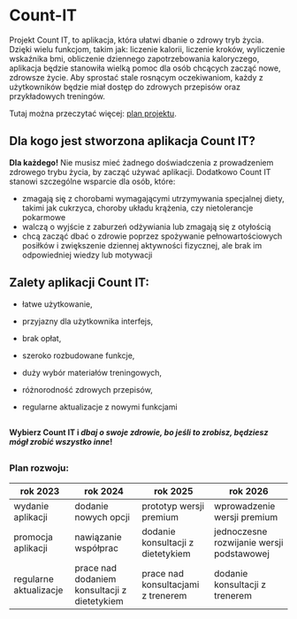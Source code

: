 # Count-IT
Projekt Count IT, to aplikacja, która ułatwi dbanie o zdrowy tryb życia. Dzięki wielu funkcjom, takim jak: liczenie kalorii, liczenie kroków, wyliczenie wskaźnika bmi, obliczenie dziennego zapotrzebowania kaloryczego, aplikacja będzie stanowiła wielką pomoc dla osób chcących zacząć nowe, zdrowsze życie. Aby sprostać stale rosnącym oczekiwaniom, każdy z użytkowników będzie miał dostęp do zdrowych przepisów oraz przykładowych treningów.






Tutaj można przeczytać więcej: [plan projektu](https://docs.google.com/document/d/1apDjpXmKEzrL-0nE6ZCeOEjP8akZZi5wl0F_ggGkdY8/edit#heading=h.38mtrp5pjges).


## Dla kogo jest stworzona aplikacja Count IT?
**Dla każdego!** 
Nie musisz mieć żadnego doświadczenia z prowadzeniem zdrowego trybu życia, by zacząć używać aplikacji.
Dodatkowo Count IT stanowi szczególne wsparcie dla osób, które:
+ zmagają się z chorobami wymagającymi utrzymywania specjalnej diety, takimi jak cukrzyca, choroby układu krążenia, czy nietolerancje pokarmowe
+ walczą o wyjście z zaburzeń odżywiania lub zmagają się z otyłością
+ chcą zacząć dbać o zdrowie poprzez spożywanie pełnowartościowych posiłków i zwiększenie dziennej aktywności fizycznej, ale brak im odpowiedniej wiedzy lub motywacji


## Zalety aplikacji Count IT:

 
   + łatwe użytkowanie,
   + przyjazny dla użytkownika interfejs,
   + brak opłat,

   + szeroko rozbudowane funkcje,
   + duży wybór materiałów treningowych,
   + różnorodność zdrowych przepisów,
   + regularne aktualizacje z nowymi funkcjami


##
**Wybierz Count IT i _dbaj o swoje zdrowie, bo jeśli to zrobisz, będziesz mógł zrobić wszystko inne_!**
##
### Plan rozwoju:

| rok 2023  | rok 2024 | rok 2025  | rok 2026 |
| ------------- | ------------- |---------------|---------------|
| wydanie aplikacji  | dodanie nowych opcji  | prototyp wersji premium | wprowadzenie wersji premium |
| promocja aplikacji  | nawiązanie współprac  | dodanie konsultacji z dietetykiem | jednoczesne rozwijanie wersji podstawowej |
| regularne aktualizacje | prace nad dodaniem konsultacji z dietetykiem | prace nad konsultacjami z trenerem | dodanie konsultacji z trenerem |
